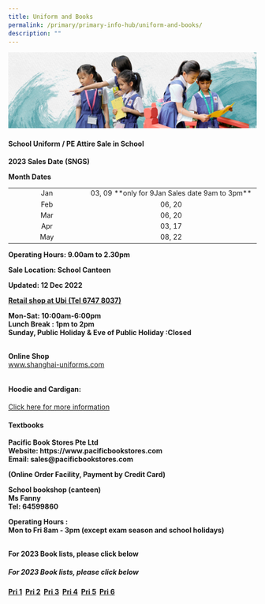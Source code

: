 ```yaml
---
title: Uniform and Books
permalink: /primary/primary-info-hub/uniform-and-books/
description: ""
---
```

![](/images/01%20Banner%20Photos/info-hub.jpg)
<h4><strong>School Uniform / PE Attire Sale in School</strong></h4>
<p><strong>2023 Sales Date (SNGS)</strong></p>
<p><strong>Month Dates</strong></p>
<table width="693">
<tbody>
<tr>
<td style="text-align: center;" width="205">Jan</td>
<td style="text-align: center;" width="488">03, 09 **only for 9Jan Sales date 9am to 3pm**</td>
</tr>
<tr>
<td style="text-align: center;" width="205">Feb</td>
<td style="text-align: center;" width="488">06, 20</td>
</tr>
<tr>
<td style="text-align: center;" width="205">Mar</td>
<td style="text-align: center;" width="488">06, 20</td>
</tr>
<tr>
<td style="text-align: center;">Apr</td>
<td style="text-align: center;">03, 17</td>
</tr>
<tr>
<td style="text-align: center;">May</td>
<td style="text-align: center;">08, 22</td>
</tr>
</tbody>
</table>
<p><strong>Operating Hours: </strong><strong>9.00am to 2.30pm</strong></p>
<p><strong>Sale Location: School Canteen </strong></p>
<p><strong>Updated: 12 Dec&nbsp;</strong><strong>2022</strong></p>
<p><strong><u>Retail shop at Ubi  (Tel 6747 8037)</u></strong>
</p><p><strong>Mon-Sat: 10:00am-6:00pm</strong><br><strong>Lunch Break : 1pm to 2pm</strong><br><strong>Sunday, Public Holiday &amp; Eve of Public Holiday :Closed </strong></p><br><strong>Online Shop</strong><br><a href="http://www.shanghai-uniforms.com/">www.shanghai-uniforms.com</a>
<table border="0" width="693" cellspacing="0" cellpadding="0">

</table>
<h4><strong>Hoodie and Cardigan:</strong></h4>

[Click here for more information](https://www.magdalene.com.sg/chijstnicholas)



<h4><strong>Textbooks</strong></h4>
<p><strong>Pacific Book Stores Pte Ltd</strong><strong>
<br>
Website:  https://www.pacificbookstores.com
<br>
	Email: sales@pacificbookstores.com

</strong></p><p><strong><strong>(Online Order Facility, Payment by Credit Card)</strong></strong></p><strong>
<p><strong>School bookshop (canteen)</strong><br>Ms Fanny<br>Tel: 64599860</p>
<p><strong>Operating Hours :<br></strong>Mon to Fri&nbsp;8am - 3pm&nbsp;(<strong>except exam season and school holidays)<br>
	
<br>For 2023 Book lists, please click below<br>

##### For 2023 Book lists, please click below
	
[Pri 1](/files/p1%20booklist.pdf)&nbsp;&nbsp;[Pri 2](/files/p2%20booklist.pdf)&nbsp;&nbsp;[Pri 3](/files/p3%20booklist.pdf)&nbsp;&nbsp;[Pri 4](/files/p4%20booklist.pdf)&nbsp;&nbsp;[Pri 5](/files/p5%20booklist.pdf)&nbsp;&nbsp;[Pri 6](/files/p6%20booklist.pdf)<br></strong></p></strong>